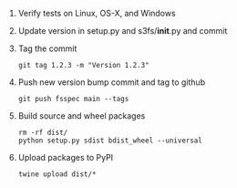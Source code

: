 1.  Verify tests on Linux, OS-X, and Windows

2.  Update version in setup.py and s3fs/__init__.py and commit

3.  Tag the commit

        git tag 1.2.3 -m "Version 1.2.3"

4.  Push new version bump commit and tag to github

        git push fsspec main --tags

5.  Build source and wheel packages

        rm -rf dist/
        python setup.py sdist bdist_wheel --universal

6.  Upload packages to PyPI

        twine upload dist/*
